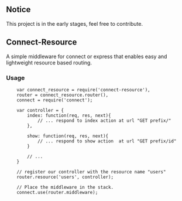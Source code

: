 ## Notice ##
This project is in the early stages, feel free to contribute.

## Connect-Resource ##
A simple middleware for connect or express that enables easy and lightweight
resource based routing.

### Usage ###
		var connect_resource = require('connect-resource'),
		router = connect_resource.router(),
		connect = require('connect');
		
		var controller = {
			index: function(req, res, next){
				// ... respond to index action at url "GET prefix/"
			},
			
			show: function(req, res, next){
				// ... respond to show action  at url "GET prefix/id"
			}
			
			// ...
		}

		// register our controller with the resource name "users"
		router.resource('users', controller);
		
		// Place the middleware in the stack.		
		connect.use(router.middleware);

